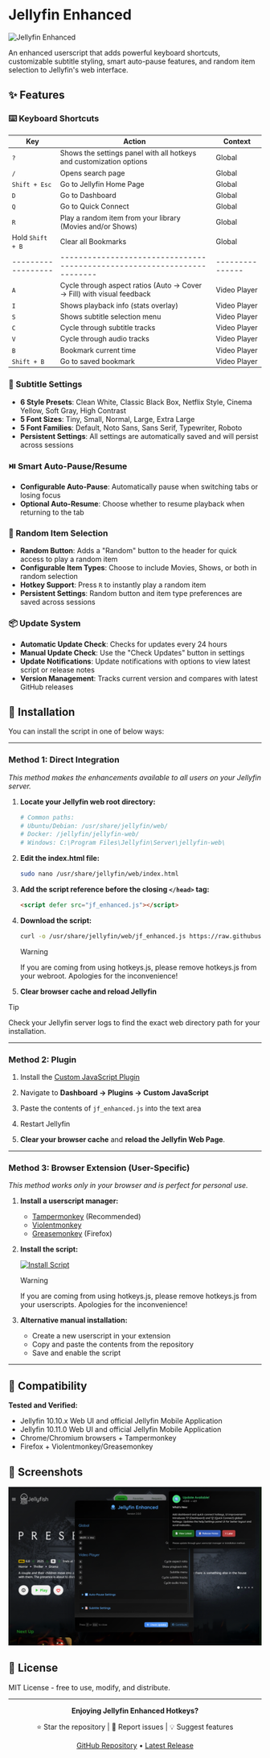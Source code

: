# Jellyfin Enhanced

![Jellyfin Enhanced](panel.gif)

An enhanced userscript that adds powerful keyboard shortcuts, customizable subtitle styling, smart auto-pause features, and random item selection to Jellyfin's web interface.

## ✨ Features

### ⌨️ Keyboard Shortcuts

| Key              | Action                                                                 | Context       |
|------------------|------------------------------------------------------------------------|---------------|
| `?`              | Shows the settings panel with all hotkeys and customization options     | Global        |
| `/`              | Opens search page                                                      | Global        |
| `Shift + Esc`    | Go to Jellyfin Home Page                                               | Global        |
| `D`              | Go to Dashboard                                                        | Global        |
| `Q`              | Go to Quick Connect                                                    | Global        |
| `R`              | Play a random item from your library (Movies and/or Shows)              | Global        |
| Hold `Shift + B` | Clear all Bookmarks                                                    | Global        |
|------------------|------------------------------------------------------------------------|---------------|
| `A`              | Cycle through aspect ratios (Auto → Cover → Fill) with visual feedback | Video Player  |
| `I`              | Shows playback info (stats overlay)                                    | Video Player  |
| `S`              | Shows subtitle selection menu                                          | Video Player  |
| `C`              | Cycle through subtitle tracks                                          | Video Player  |
| `V`              | Cycle through audio tracks                                             | Video Player  |
| `B`              | Bookmark current time                                                  | Video Player  |
| `Shift + B`      | Go to saved bookmark                                                   | Video Player  |

### 📝 Subtitle Settings
- **6 Style Presets**: Clean White, Classic Black Box, Netflix Style, Cinema Yellow, Soft Gray, High Contrast
- **5 Font Sizes**: Tiny, Small, Normal, Large, Extra Large
- **5 Font Families**: Default, Noto Sans, Sans Serif, Typewriter, Roboto
- **Persistent Settings**: All settings are automatically saved and will persist across sessions

### ⏯️ Smart Auto-Pause/Resume
- **Configurable Auto-Pause**: Automatically pause when switching tabs or losing focus
- **Optional Auto-Resume**: Choose whether to resume playback when returning to the tab

### 🎲 Random Item Selection
- **Random Button**: Adds a "Random" button to the header for quick access to play a random item
- **Configurable Item Types**: Choose to include Movies, Shows, or both in random selection
- **Hotkey Support**: Press `R` to instantly play a random item
- **Persistent Settings**: Random button and item type preferences are saved across sessions

### 📦 Update System
- **Automatic Update Check**: Checks for updates every 24 hours
- **Manual Update Check**: Use the "Check Updates" button in settings
- **Update Notifications**: Update notifications with options to view latest script or release notes
- **Version Management**: Tracks current version and compares with latest GitHub releases


## 🔧 Installation

You can install the script in one of below ways:

---

### **Method 1: Direct Integration**

*This method makes the enhancements available to all users on your Jellyfin server.*

1. **Locate your Jellyfin web root directory:**
   ```bash
   # Common paths:
   # Ubuntu/Debian: /usr/share/jellyfin/web/
   # Docker: /jellyfin/jellyfin-web/
   # Windows: C:\Program Files\Jellyfin\Server\jellyfin-web\
   ```

2. **Edit the index.html file:**
   ```bash
   sudo nano /usr/share/jellyfin/web/index.html
   ```

3. **Add the script reference before the closing `</head>` tag:**
   ```html
   <script defer src="jf_enhanced.js"></script>
   ```

4. **Download the script:**
   ```bash
   curl -o /usr/share/jellyfin/web/jf_enhanced.js https://raw.githubusercontent.com/n00bcodr/jellyfin-enhanced/main/jf_enhanced.js
   ```
   > [!Warning]
   > If you are coming from using hotkeys.js, please remove hotkeys.js from your webroot. Apologies for the inconvenience!

5. **Clear browser cache and reload Jellyfin**

> [!TIP]
> Check your Jellyfin server logs to find the exact web directory path for your installation.

---

### **Method 2: Plugin**

1. Install the [Custom JavaScript Plugin](https://github.com/johnpc/jellyfin-plugin-custom-javascript)

2. Navigate to **Dashboard -> Plugins -> Custom JavaScript**

3. Paste the contents of `jf_enhanced.js` into the text area

4. Restart Jellyfin

5. **Clear your browser cache** and **reload the Jellyfin Web Page**.

---

### **Method 3: Browser Extension (User-Specific)**

*This method works only in your browser and is perfect for personal use.*

1. **Install a userscript manager:**
   - [Tampermonkey](https://www.tampermonkey.net/) (Recommended)
   - [Violentmonkey](https://violentmonkey.github.io/)
   - [Greasemonkey](https://addons.mozilla.org/en-GB/firefox/addon/greasemonkey/) (Firefox)

2. **Install the script:**

   [![Install Script](https://img.shields.io/badge/Install%20Script-blue?style=for-the-badge)](https://github.com/n00bcodr/Jellyfin-Enhanced/raw/main/jf_enhanced.user.js)

   > [!Warning]
   > If you are coming from using hotkeys.js, please remove hotkeys.js from your userscripts. Apologies for the inconvenience!

3. **Alternative manual installation:**
   - Create a new userscript in your extension
   - Copy and paste the contents from the repository
   - Save and enable the script

---

## 🧪 Compatibility

**Tested and Verified:**
- Jellyfin 10.10.x Web UI and official Jellyfin Mobile Application
- Jellyfin 10.11.0 Web UI and official Jellyfin Mobile Application
- Chrome/Chromium browsers + Tampermonkey
- Firefox + Violentmonkey/Greasemonkey

## 📸 Screenshots

![Update Notification](update.png)

## 📄 License

MIT License - free to use, modify, and distribute.

---

<div align="center">

**Enjoying Jellyfin Enhanced Hotkeys?**

⭐ Star the repository | 🐛 Report issues | 💡 Suggest features

[GitHub Repository](https://github.com/n00bcodr/Jellyfin-Enhanced) • [Latest Release](https://github.com/n00bcodr/Jellyfin-Enhanced/releases)

</div>